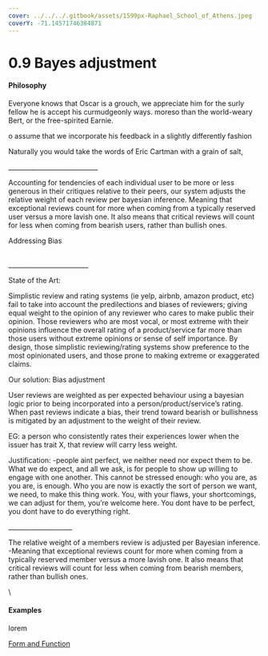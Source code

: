 ```yaml
---
cover: ../../../.gitbook/assets/1599px-Raphael_School_of_Athens.jpeg
coverY: -71.14571746384871
---
```


# 0.9 Bayes adjustment

#### Philosophy

Everyone knows that Oscar is a grouch, we appreciate him for the surly fellow he is accept his curmudgeonly ways. moreso than the world-weary Bert, or the free-spirited Earnie.&#x20;

o assume that  we incorporate his feedback in a slightly differently fashion

Naturally you would take the words of Eric Cartman with a grain of salt,&#x20;

\_\_\_\_\_\_\_\_\_\_\_\_\_\_\_\_\_\_\_\_\_\_\_\_\_\_\_\_

Accounting for tendencies of each individual user to be more or less generous in their critiques relative to their peers, our system adjusts the relative weight of each review per bayesian inference. Meaning that exceptional reviews count for more when coming from a typically reserved user versus a more lavish one. It also means that critical reviews will count for less when coming from bearish users, rather than bullish ones.

Addressing Bias

\
\_\_\_\_\_\_\_\_\_\_\_\_\_\_\_\_\_\_\_\_\_\_\_\_\_

State of the Art:

Simplistic review and rating systems (ie yelp, airbnb, amazon product, etc) fail to take into account the predilections and biases of reviewers; giving equal weight to the opinion of any reviewer who cares to make public their opinion. Those reviewers who are most vocal, or most extreme with their opinions influence the overall rating of a product/service far more than those users without extreme opinions or sense of self importance. By design, those simplistic reviewing/rating systems show preference to the most opinionated users, and those prone to making extreme or exaggerated claims.&#x20;

Our solution: Bias adjustment

User reviews are weighted as per expected behaviour using a bayesian logic prior to being incorporated into a person/product/service’s rating. When past reviews indicate a bias, their  trend toward bearish or bullishness is mitigated by an adjustment to the weight of their review.&#x20;

EG: a person who consistently rates their experiences lower when the issuer has trait X, that review will carry less weight.&#x20;

Justification: -people aint perfect, we neither need nor expect them to be. What we do expect, and all we ask, is for people to show up willing to engage with one another. This cannot be stressed enough: who you are, as you are, is enough. Who you are now is exactly the sort of person we want, we need, to make this thing work. You, with your flaws, your shortcomings, we can adjust for them, you’re welcome here. You dont have to be perfect, you dont have to do everything right. &#x20;

\_\_\_\_\_\_\_\_\_\_\_\_\_\_\_\_\_\_\_\_

The relative weight of a members review is adjusted per Bayesian inference. -Meaning that exceptional reviews count for more when coming from a typically reserved member versus a more lavish one. It also means that critical reviews will count for less when coming from bearish members, rather than bullish ones.

\


#### Examples

lorem

[Form and Function](../../../blue-paper/1.0-reputations-public-and-administrative/1.0-bays-adjustment.md)
